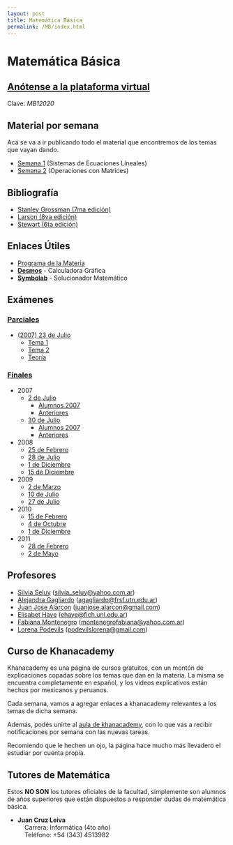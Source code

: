 ```yaml
---
layout: post
title: Matemática Básica
permalink: /MB/index.html
---
```

<h1 class="post-title p-name" itemprop="name headline">Matemática Básica</h1>

## [Anótense a la plataforma virtual](http://e-fich.unl.edu.ar/moodle27/course/view.php?id=479)<br>
Clave: *MB12020*


## Material por semana
Acá se va a ir publicando todo el material que encontremos de los temas que vayan dando.

- [Semana 1](/MB/S1) (Sistemas de Ecuaciones Lineales)
- [Semana 2](/MB/S2) (Operaciones con Matrices)

## Bibliografía
  - [Stanley Grossman (7ma edición)](/archivos/MB/Grossman)
  - [Larson (8va edición)](/archivos/MB/Larson)
  - [Stewart (6ta edición)](/archivos/MB/Stewart)

## Enlaces Útiles
  - [Programa de la Materia](/archivos/MB/Programa)
  - [**Desmos**](https://www.desmos.com/calculator) - Calculadora Gráfica
  - [**Symbolab**](https://es.symbolab.com/) - Solucionador Matemático


## Exámenes

### [Parciales](/archivos/MB/Parciales)
- [(2007) 23 de Julio](https://drive.google.com/open?id=1K9--W2UfMSZS5C6n_cEZDE6X_QqIKUcL)
  - [Tema 1](https://drive.google.com/open?id=1zqU2u6gAqofRXs0QTkvcptp52cIj86Xf)
  - [Tema 2](https://drive.google.com/open?id=1MCmhqv0Ns00n2hPzoJ1iNfuf1S0XvHGv)
  - [Teoría](https://drive.google.com/open?id=1JSaL48PrXb1AhkkNnfPTrxuYd9-x0pMp)

### [Finales](/archivos/MB/Finales)
- 2007
  - [2 de Julio](https://drive.google.com/open?id=1pbcixLS2VG3iqDCrYQt7VMghlQzV8_Ym)
    - [Alumnos 2007](https://drive.google.com/open?id=1DydUYZSVdQFkgBrzFjx0h2j9I2nq5t_y)
    - [Anteriores](https://drive.google.com/open?id=1HGwHCJNoYx4KiiS3EEBZToYKNuD71YwG)
  - [30 de Julio](https://drive.google.com/open?id=1gqSh49kiMq7lZSJgVVX4afeVghq1N1n6)
    - [Alumnos 2007](https://drive.google.com/open?id=1NXzbUjFRWaPBtmcDjdnEgwu8Lx08MOOq)
    - [Anteriores](https://drive.google.com/open?id=13aMSqPnCKSH3pWQPSGm0AHCJfkCudyIC)
- 2008
  - [25 de Febrero](https://drive.google.com/open?id=1vqp9IX8lggtOHvyEO_MYa4k4-8Vw2kKj)
  - [28 de Julio](https://drive.google.com/open?id=1bfr4l02_I98ilW1p6lA5tlty6x7brC4B)
  - [1 de Diciembre](https://drive.google.com/open?id=1cvY1jsJLtMQTUqY-2e-VWG1Mw_UDvLgW)
  - [15 de Diciembre](https://drive.google.com/open?id=19MAZtHvnmW8xPulKhIw9Ck7urKBJPkGe)
- 2009
  - [2 de Marzo](https://drive.google.com/open?id=1n1m9Pj9xGIqDhDS7WQGSjE5YxLVTelYx)
  - [10 de Julio](https://drive.google.com/open?id=1_FHnJ3snHl3WB54MQaInxGGviK_Yi46Z)
  - [27 de Julio](https://drive.google.com/open?id=1wDjvnybsyMQ9LR9I-anoprin920b2A6E)
- 2010
  - [15 de Febrero](https://drive.google.com/open?id=1mnTeR9sGhj_tlaPYgw-mQGJost2iUBTF)
  - [4 de Octubre](https://drive.google.com/open?id=1LKkbo5vpT5pZ9d12YNQ7HuIMqtpAZn7G)
  - [1 de Diciembre](https://drive.google.com/open?id=1yfXkvOgN9wErX_LdubjMQQp4PjldM46L)
- 2011
  - [28 de Febrero](https://drive.google.com/open?id=1YlzwgKoRRmpz-2stVShoTZky-4cvvAdd)
  - [2 de Mayo](https://drive.google.com/open?id=11326DiUVbAdvfYWbaZIL4muGimYePpLF)


## Profesores
- [Silvia Seluy](http://e-fich.unl.edu.ar/moodle27/user/view.php?id=39&course=479) ([silvia_seluy@yahoo.com.ar](mailto:silvia_seluy@yahoo.com.ar))
- [Alejandra Gagliardo](http://e-fich.unl.edu.ar/moodle27/user/view.php?id=70&course=479) ([agagliardo@frsf.utn.edu.ar](mailto:agagliardo@frsf.utn.edu.ar))
- [Juan Jose Alarcon](http://e-fich.unl.edu.ar/moodle27/user/view.php?id=4882&course=479) ([juanjose.alarcon@gmail.com](mailto:juanjose.alarcon@gmail.com))
- [Elisabet Haye](http://e-fich.unl.edu.ar/moodle27/user/view.php?id=66&course=479) ([ehaye@fich.unl.edu.ar](mailto:ehaye@fich.unl.edu.ar))
- [Fabiana Montenegro](http://e-fich.unl.edu.ar/moodle27/user/view.php?id=67&course=479) ([montenegrofabiana@yahoo.com.ar](mailto:montenegrofabiana@yahoo.com.ar))
- [Lorena Podevils](http://e-fich.unl.edu.ar/moodle27/user/view.php?id=72&course=479) ([podevilslorena@gmail.com](mailto:podevilslorena@gmail.com))

## Curso de Khanacademy
Khanacademy es una página de cursos gratuitos, con un montón de explicaciones copadas sobre los temas que dan en la materia. La misma se encuentra completamente en español, y los videos explicativos están hechos por mexicanos y peruanos.

Cada semana, vamos a agregar enlaces a khanacademy relevantes a los temas de dicha semana.

Además, podés unirte al [aula de khanacademy](https://es.khanacademy.org/join/DYWFZWPX), con lo que vas a recibir notificaciones por semana con las nuevas tareas.

Recomiendo que le hechen un ojo, la página hace mucho más llevadero el estudiar por cuenta propia.

## Tutores de Matemática

Estos **NO SON** los tutores oficiales de la facultad, simplemente son alumnos de años superiores que están dispuestos a responder dudas de matemática básica.

- **Juan Cruz Leiva**<br>
  &nbsp; &nbsp; Carrera: Informática (4to año)<br>
  &nbsp; &nbsp; Teléfono: +54 (343) 4513982
